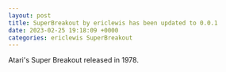 ```yaml
---
layout: post
title: SuperBreakout by ericlewis has been updated to 0.0.1
date: 2023-02-25 19:18:09 +0000
categories: ericlewis SuperBreakout
---
```

Atari's Super Breakout released in 1978.
